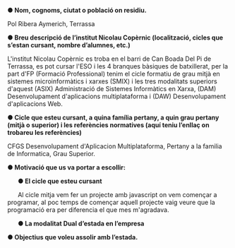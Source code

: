 **● Nom, cognoms, ciutat o població on residiu.**

Pol Ribera Aymerich, Terrassa

**● Breu descripció de l’institut Nicolau Copèrnic (localització, cicles que s’estan cursant,
nombre d’alumnes, etc.)**

L'institut Nicolau Copèrnic es troba en el barri de Can Boada Del Pi de Terrassa, es pot cursar l'ESO i les 4 branques bàsiques de batxillerat, per la part d'FP (Formació Professional) tenim el cicle formatiu de grau mitjà en sistemes microinformàtics i xarxes (SMIX) i les tres modalitats superiors d'aquest (ASIX) Administració de Sistemes Informàtics en Xarxa, (DAM) Desenvolupament d'aplicacions multiplataforma i (DAW) Desenvolupament d'aplicacions Web.

**● Cicle que esteu cursant, a quina família pertany, a quin grau pertany (mitjà o
superior) i les referències normatives (aquí teniu l’enllaç on trobareu les
referències)**

CFGS Desenvolupament d'Aplicacion Multiplataforma, Pertany a la familia de Informatica, Grau Superior.


**● Motivació que us va portar a escollir:**

&nbsp;&nbsp;&nbsp;&nbsp;&nbsp;&nbsp;**● El cicle que esteu cursant**

&nbsp;&nbsp;&nbsp;&nbsp;&nbsp;&nbsp;Al cicle mitja vem fer un projecte amb javascript on vem començar a programar, al poc temps de començar aquell projecte vaig veure que la programació era per diferencia el que mes m'agradava.
   
&nbsp;&nbsp;&nbsp;&nbsp;&nbsp;&nbsp;**● La modalitat Dual d’estada en l’empresa**

**● Objectius que voleu assolir amb l’estada.**
